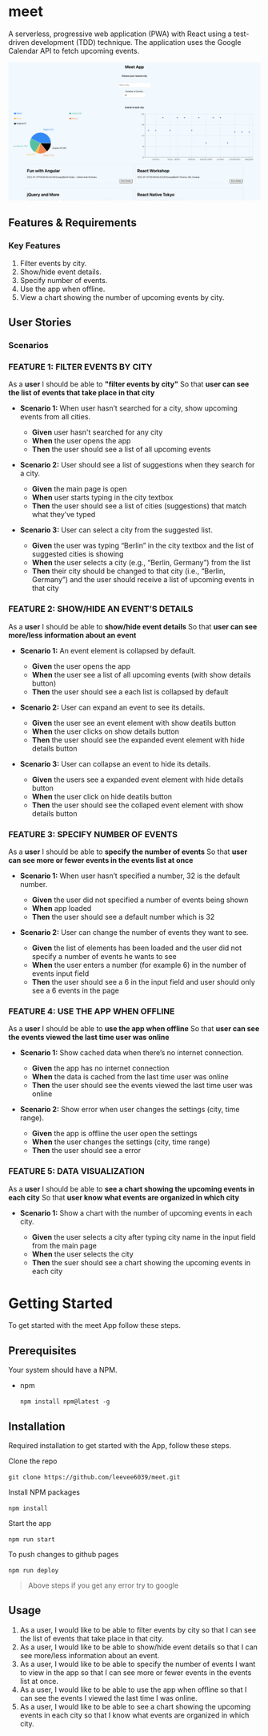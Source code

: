 # meet

A serverless, progressive web application (PWA) with React using a test-driven development (TDD) technique. The application uses the Google Calendar API to fetch upcoming events.

![Meet_App_Image](src/assets/imgs/meetApp.png)

## Features & Requirements

### Key Features

1. Filter events by city.
2. Show/hide event details.
3. Specify number of events.
4. Use the app when offline.
5. View a chart showing the number of upcoming events by city.

## User Stories

### Scenarios

### FEATURE 1: FILTER EVENTS BY CITY

As a **user**
I should be able to **"filter events by city"**
So that **user can see the list of events that take place in that city**

- **Scenario 1:** When user hasn’t searched for a city, show upcoming events from all cities.

  - **Given** user hasn't searched for any city
  - **When** the user opens the app
  - **Then** the user should see a list of all upcoming events

- **Scenario 2:** User should see a list of suggestions when they search for a city.

  - **Given** the main page is open
  - **When** user starts typing in the city textbox
  - **Then** the user should see a list of cities (suggestions) that match what they’ve typed

- **Scenario 3:** User can select a city from the suggested list.

  - **Given** the user was typing “Berlin” in the city textbox and the list of suggested cities is showing
  - **When** the user selects a city (e.g., “Berlin, Germany”) from the list
  - **Then** their city should be changed to that city (i.e., “Berlin, Germany”) and the user should receive a list of upcoming events in that city

### FEATURE 2: SHOW/HIDE AN EVENT’S DETAILS

As a **user**
I should be able to **show/hide event details**
So that **user can see more/less information about an event**

- **Scenario 1:** An event element is collapsed by default.

  - **Given** the user opens the app
  - **When** the user see a list of all upcoming events (with show details button)
  - **Then** the user should see a each list is collapsed by default

- **Scenario 2:** User can expand an event to see its details.

  - **Given** the user see an event element with show deatils button
  - **When** the user clicks on show details button
  - **Then** the user should see the expanded event element with hide details button

- **Scenario 3:** User can collapse an event to hide its details.

  - **Given** the users see a expanded event element with hide details button
  - **When** the user click on hide deatils button
  - **Then** the user should see the collaped event element with show details button

### FEATURE 3: SPECIFY NUMBER OF EVENTS

As a **user**
I should be able to **specify the number of events**
So that **user can see more or fewer events in the events list at once**

- **Scenario 1:** When user hasn’t specified a number, 32 is the default number.

  - **Given** the user did not specified a number of events being shown
  - **When** app loaded
  - **Then** the user should see a default number which is 32

- **Scenario 2:** User can change the number of events they want to see.

  - **Given** the list of elements has been loaded and the user did not specify a number of events he wants to see
  - **When** the user enters a number (for example 6) in the number of events input field
  - **Then** the user should see a 6 in the input field and user should only see a 6 events in the page

### FEATURE 4: USE THE APP WHEN OFFLINE

As a **user**
I should be able to **use the app when offline**
So that **user can see the events viewed the last time user was online**

- **Scenario 1:** Show cached data when there’s no internet connection.

  - **Given** the app has no internet connection
  - **When** the data is cached from the last time user was online
  - **Then** the user should see the events viewed the last time user was online

- **Scenario 2:** Show error when user changes the settings (city, time range).

  - **Given** the app is offline the user open the settings
  - **When** the user changes the settings (city, time range)
  - **Then** the user should see a error

### FEATURE 5: DATA VISUALIZATION

As a **user**
I should be able to **see a chart showing the upcoming events in each city**
So that **user know what events are organized in which city**

- **Scenario 1:** Show a chart with the number of upcoming events in each city.

  - **Given** the user selects a city after typing city name in the input field from the main page
  - **When** the user selects the city
  - **Then** the suer should see a chart showing the upcoming events in each city

# Getting Started

To get started with the meet App follow these steps.

## Prerequisites

Your system should have a NPM.

- npm

  `npm install npm@latest -g`

## Installation

Required installation to get started with the App, follow these steps.

Clone the repo

`git clone https://github.com/leevee6039/meet.git`

Install NPM packages

`npm install`

Start the app

`npm run start`

To push changes to github pages

`npm run deploy`

> Above steps if you get any error try to google

## Usage

1. As a user, I would like to be able to filter events by city so that I can see the list of events that take place in that city.
2. As a user, I would like to be able to show/hide event details so that I can see more/less information about an event.
3. As a user, I would like to be able to specify the number of events I want to view in the app so that I can see more or fewer events in the events list at once.
4. As a user, I would like to be able to use the app when offline so that I can see the events I viewed the last time I was online.
5. As a user, I would like to be able to see a chart showing the upcoming events in each city so that I know what events are organized in which city.

